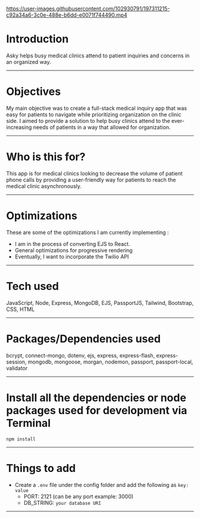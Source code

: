 https://user-images.githubusercontent.com/102930791/197311215-c92a34a6-3c0e-488e-b6dd-e0071f744490.mp4



# Introduction

Asky helps busy medical clinics attend to patient inquiries and concerns in an organized way.

---

# Objectives

My main objective was to create a full-stack medical inquiry app that was easy for patients to navigate while prioritizing organization on the clinic side. I aimed to provide a solution to help busy clinics attend to the ever-increasing needs of patients in a way that allowed for organization. 

---

# Who is this for? 

This app is for medical clinics looking to decrease the volume of patient phone calls by providing a user-friendly way for patients to reach the medical clinic asynchronously. 

---

# Optimizations 

  These are some of the optimizations I am currently implementing :
  
- I am in the process of converting EJS to React.
- General optimizations for progressive rendering
- Eventually, I want to incorporate the Twilio API

---

# Tech used 

JavaScript, Node, Express, MongoDB, EJS, PassportJS, Tailwind, Bootstrap, CSS, HTML

---

# Packages/Dependencies used 

bcrypt, connect-mongo, dotenv, ejs, express, express-flash, express-session, mongodb, mongoose, morgan, nodemon, passport, passport-local, validator

---

# Install all the dependencies or node packages used for development via Terminal

`npm install` 

---

# Things to add

- Create a `.env` file under the config folder and add the following as `key: value` 
  - PORT: 2121 (can be any port example: 3000) 
  - DB_STRING: `your database URI` 
 ---
